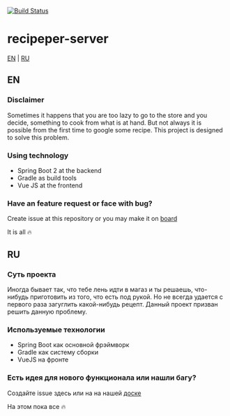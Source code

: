 [![Build Status](https://travis-ci.org/vrnsky/recipeper-server.svg?branch=master)](https://travis-ci.org/vrnsky/recipeper-server)


# recipeper-server

[EN](#en) | [RU](#ru)

## EN 

### Disclaimer 
Sometimes it happens that you are too lazy to go to the store and you decide, something to cook from what is at hand. But not always it is possible from the first time to google some recipe. This project is designed to solve this problem.

### Using technology
* Spring Boot 2 at the backend
* Gradle as build tools
* Vue JS at the frontend

### Have an feature request or face with bug?
Create issue at this repository or you may make it on [board](https://app.gitkraken.com/glo/board/XFzAHJ8txgAPa4i4)

It is all :fire:

## RU
### Суть проекта
Иногда бывает так, что тебе лень идти в магаз и ты решаешь, что-нибудь приготовить из того, что есть под рукой. Но не всегда удается с первого раза загуглить какой-нибудь рецепт. Данный проект призван решить данную проблему. 

### Используемые технологии
* Spring Boot как основной фрэймворк
* Gradle как систему сборки
* VueJS на фронте

### Есть идея для нового функционала или нашли багу?
Создайте issue здесь или на на нашей [доске](https://app.gitkraken.com/glo/board/XFzAHJ8txgAPa4i4)

На этом пока все :fire:
